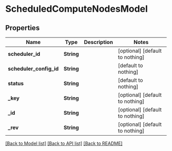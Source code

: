 # ScheduledComputeNodesModel


## Properties
Name | Type | Description | Notes
------------ | ------------- | ------------- | -------------
**scheduler_id** | **String** |  | [optional] [default to nothing]
**scheduler_config_id** | **String** |  | [default to nothing]
**status** | **String** |  | [default to nothing]
**_key** | **String** |  | [optional] [default to nothing]
**_id** | **String** |  | [optional] [default to nothing]
**_rev** | **String** |  | [optional] [default to nothing]


[[Back to Model list]](../README.md#models) [[Back to API list]](../README.md#api-endpoints) [[Back to README]](../README.md)


